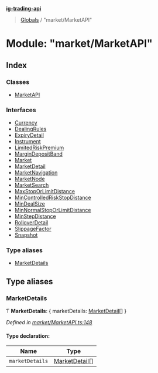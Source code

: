 **[ig-trading-api](../README.md)**

> [Globals](../globals.md) / "market/MarketAPI"

# Module: "market/MarketAPI"

## Index

### Classes

* [MarketAPI](../classes/_market_marketapi_.marketapi.md)

### Interfaces

* [Currency](../interfaces/_market_marketapi_.currency.md)
* [DealingRules](../interfaces/_market_marketapi_.dealingrules.md)
* [ExpiryDetail](../interfaces/_market_marketapi_.expirydetail.md)
* [Instrument](../interfaces/_market_marketapi_.instrument.md)
* [LimitedRiskPremium](../interfaces/_market_marketapi_.limitedriskpremium.md)
* [MarginDepositBand](../interfaces/_market_marketapi_.margindepositband.md)
* [Market](../interfaces/_market_marketapi_.market.md)
* [MarketDetail](../interfaces/_market_marketapi_.marketdetail.md)
* [MarketNavigation](../interfaces/_market_marketapi_.marketnavigation.md)
* [MarketNode](../interfaces/_market_marketapi_.marketnode.md)
* [MarketSearch](../interfaces/_market_marketapi_.marketsearch.md)
* [MaxStopOrLimitDistance](../interfaces/_market_marketapi_.maxstoporlimitdistance.md)
* [MinControlledRiskStopDistance](../interfaces/_market_marketapi_.mincontrolledriskstopdistance.md)
* [MinDealSize](../interfaces/_market_marketapi_.mindealsize.md)
* [MinNormalStopOrLimitDistance](../interfaces/_market_marketapi_.minnormalstoporlimitdistance.md)
* [MinStepDistance](../interfaces/_market_marketapi_.minstepdistance.md)
* [RolloverDetail](../interfaces/_market_marketapi_.rolloverdetail.md)
* [SlippageFactor](../interfaces/_market_marketapi_.slippagefactor.md)
* [Snapshot](../interfaces/_market_marketapi_.snapshot.md)

### Type aliases

* [MarketDetails](_market_marketapi_.md#marketdetails)

## Type aliases

### MarketDetails

Ƭ  **MarketDetails**: { marketDetails: [MarketDetail](../interfaces/_market_marketapi_.marketdetail.md)[]  }

*Defined in [market/MarketAPI.ts:148](https://github.com/bennycode/ig-trading-api/blob/3c6eaee/src/market/MarketAPI.ts#L148)*

#### Type declaration:

Name | Type |
------ | ------ |
`marketDetails` | [MarketDetail](../interfaces/_market_marketapi_.marketdetail.md)[] |
